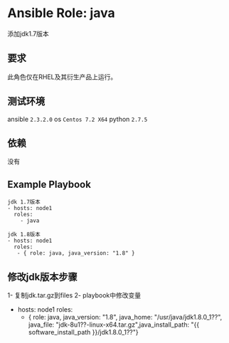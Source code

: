 # Ansible Role: java

添加jdk1.7版本

## 要求

此角色仅在RHEL及其衍生产品上运行。

## 测试环境

ansible `2.3.2.0`
os `Centos 7.2 X64`
python `2.7.5`



## 依赖

没有


## Example Playbook
	
	jdk 1.7版本
    - hosts: node1
      roles:
        - java
		
	jdk 1.8版本
	- hosts: node1
	  roles:
	   - { role: java, java_version: "1.8" }

## 修改jdk版本步骤
1- 复制jdk.tar.gz到files
2- playbook中修改变量
   - hosts: node1
     roles:
       - { role: java, java_version: "1.8", java_home: "/usr/java/jdk1.8.0_1??", java_file: "jdk-8u1??-linux-x64.tar.gz",java_install_path: "{{ software_install_path }}/jdk1.8.0_1??"}
